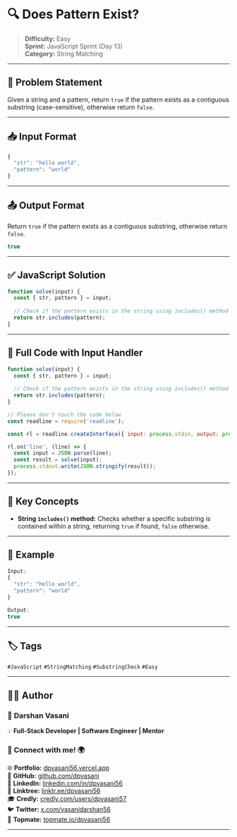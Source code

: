# 🔍 Does Pattern Exist?

> **Difficulty:** Easy  
> **Sprint:** JavaScript Sprint (Day 13)  
> **Category:** String Matching

---

## 🧩 Problem Statement

Given a string and a pattern, return `true` if the pattern exists as a contiguous substring (case-sensitive), otherwise return `false`.

---

## 📥 Input Format

```js
{
  "str": "hello world",
  "pattern": "world"
}
```

---

## 📤 Output Format

Return `true` if the pattern exists as a contiguous substring, otherwise return `false`.

```js
true
```

---

## ✅ JavaScript Solution

```js
function solve(input) {
  const { str, pattern } = input;
  
  // Check if the pattern exists in the string using includes() method
  return str.includes(pattern);
}
```

---

## 📜 Full Code with Input Handler

```js
function solve(input) {
  const { str, pattern } = input;
  
  // Check if the pattern exists in the string using includes() method
  return str.includes(pattern);
}

// Please don't touch the code below
const readline = require('readline');

const rl = readline.createInterface({ input: process.stdin, output: process.stdout });

rl.on('line', (line) => {
  const input = JSON.parse(line);
  const result = solve(input);
  process.stdout.write(JSON.stringify(result));
});
```

---

## 🧠 Key Concepts

- **String `includes()` method:** Checks whether a specific substring is contained within a string, returning `true` if found, `false` otherwise.

---

## 🧪 Example

```js
Input:
{
  "str": "hello world",
  "pattern": "world"
}

Output:
true
```

---

## 🏷️ Tags

`#JavaScript` `#StringMatching` `#SubstringCheck` `#Easy`

---

## 👨‍💻 Author  

### 🚀 **Darshan Vasani**  
💡 **Full-Stack Developer | Software Engineer | Mentor**    

### 🔗 Connect with me! 🌍  
🌐 **Portfolio:** [dpvasani56.vercel.app](https://dpvasani56.vercel.app/)  
🐙 **GitHub:** [github.com/dpvasani](https://github.com/dpvasani)  
💼 **LinkedIn:** [linkedin.com/in/dpvasani56](https://www.linkedin.com/in/dpvasani56/)  
🌳 **Linktree:** [linktr.ee/dpvasani56](https://linktr.ee/dpvasani56)  
🎓 **Credly:** [credly.com/users/dpvasani57](https://www.credly.com/users/dpvasani57/)  
🐦 **Twitter:** [x.com/vasanidarshan56](https://x.com/vasanidarshan56)  
📢 **Topmate:** [topmate.io/dpvasani56](https://topmate.io/dpvasani56)  

---